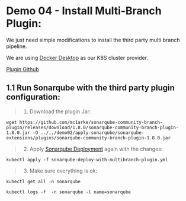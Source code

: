 # Demo 04 - Install Multi-Branch Plugin: 

We just need simple modifications to install the third party multi branch pipeline.

We are using [Docker Desktop](https://www.docker.com/products/docker-desktop/) as our K8S cluster provider.

[Plugin Github](https://github.com/mc1arke/sonarqube-community-branch-plugin)
## 1.1 Run Sonarqube with the third party plugin configuration:
> 1. Download the plugin Jar:
```
wget https://github.com/mc1arke/sonarqube-community-branch-plugin/releases/download/1.8.0/sonarqube-community-branch-plugin-1.8.0.jar -O ../../demo02/apply-sonarqube/sonarqube-extensions/plugins/sonarqube-community-branch-plugin-1.8.0.jar
```

> 2. Apply [Sonarqube Deployment](sonarqube-deploy-with-multibranch-plugin.yml) again with the changes:
```
kubectl apply -f sonarqube-deploy-with-multibranch-plugin.yml
```
> 3. Make sure everything is ok:
```
kubectl get all -n sonarqube 

kubectl logs -f  -n sonarqube -l name=sonarqube
```